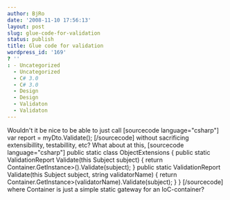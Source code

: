```yaml
---
author: BjRo
date: '2008-11-10 17:56:13'
layout: post
slug: glue-code-for-validation
status: publish
title: Glue code for validation
wordpress_id: '169'
? ''
: - Uncategorized
  - Uncategorized
  - C# 3.0
  - C# 3.0
  - Design
  - Design
  - Validaton
  - Validaton
---
```


Wouldn't it be nice to be able to just call [sourcecode
language="csharp"] var report = myDto.Validate(); [/sourcecode] without
sacrificing extensibillity, testabillity, etc? What about at this,
[sourcecode language="csharp"] public static class ObjectExtensions {
public static ValidationReport Validate(this Subject subject) { return
Container.GetInstance\>().Validate(subject); } public static
ValidationReport Validate(this Subject subject, string validatorName) {
return Container.GetInstance\>(validatorName).Validate(subject); } }
[/sourcecode] where Container is just a simple static gateway for an
IoC-container?
